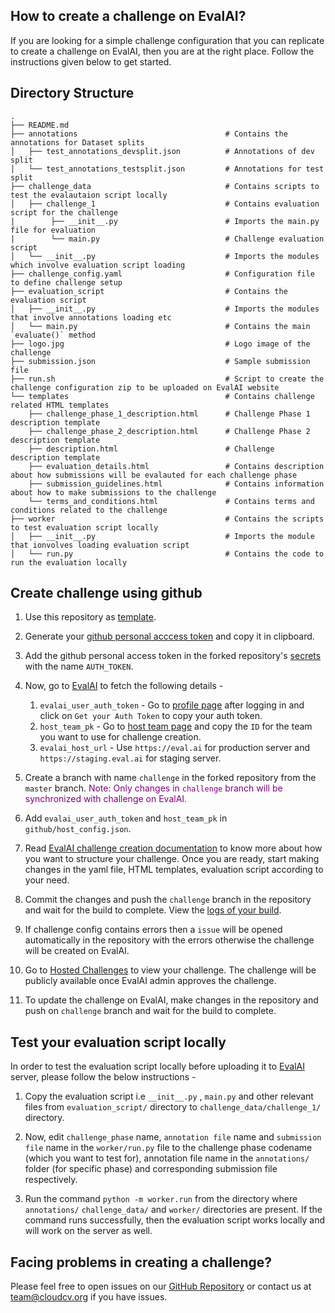 ## How to create a challenge on EvalAI?

If you are looking for a simple challenge configuration that you can replicate to create a challenge on EvalAI, then you are at the right place. Follow the instructions given below to get started.

## Directory Structure

```
.
├── README.md
├── annotations                                 # Contains the annotations for Dataset splits
│   ├── test_annotations_devsplit.json          # Annotations of dev split
│   └── test_annotations_testsplit.json         # Annotations for test split
├── challenge_data                              # Contains scripts to test the evalautaion script locally
│   ├── challenge_1                             # Contains evaluation script for the challenge
|        ├── __init__.py                        # Imports the main.py file for evaluation
|        └── main.py                            # Challenge evaluation script
│   └── __init__.py                             # Imports the modules which involve evaluation script loading
├── challenge_config.yaml                       # Configuration file to define challenge setup
├── evaluation_script                           # Contains the evaluation script
│   ├── __init__.py                             # Imports the modules that involve annotations loading etc
│   └── main.py                                 # Contains the main `evaluate()` method
├── logo.jpg                                    # Logo image of the challenge
├── submission.json                             # Sample submission file
├── run.sh                                      # Script to create the challenge configuration zip to be uploaded on EvalAI website
└── templates                                   # Contains challenge related HTML templates
    ├── challenge_phase_1_description.html      # Challenge Phase 1 description template
    ├── challenge_phase_2_description.html      # Challenge Phase 2 description template
    ├── description.html                        # Challenge description template
    ├── evaluation_details.html                 # Contains description about how submissions will be evalauted for each challenge phase
    ├── submission_guidelines.html              # Contains information about how to make submissions to the challenge
    └── terms_and_conditions.html               # Contains terms and conditions related to the challenge
├── worker                                      # Contains the scripts to test evaluation script locally
│   ├── __init__.py                             # Imports the module that ionvolves loading evaluation script
│   └── run.py                                  # Contains the code to run the evaluation locally
```

## Create challenge using github

1. Use this repository as [template](https://docs.github.com/en/free-pro-team@latest/github/creating-cloning-and-archiving-repositories/creating-a-repository-from-a-template).

2. Generate your [github personal acccess token](https://docs.github.com/en/free-pro-team@latest/github/authenticating-to-github/creating-a-personal-access-token) and copy it in clipboard.

3. Add the github personal access token in the forked repository's [secrets](https://docs.github.com/en/free-pro-team@latest/actions/reference/encrypted-secrets#creating-encrypted-secrets-for-a-repository) with the name `AUTH_TOKEN`.

4. Now, go to [EvalAI](https://eval.ai) to fetch the following details -
   1. `evalai_user_auth_token` - Go to [profile page](https://eval.ai/web/profile) after logging in and click on `Get your Auth Token` to copy your auth token.
   2. `host_team_pk` - Go to [host team page](https://eval.ai/web/challenge-host-teams) and copy the `ID` for the team you want to use for challenge creation.
   3. `evalai_host_url` - Use `https://eval.ai` for production server and `https://staging.eval.ai` for staging server.

5. Create a branch with name `challenge` in the forked repository from the `master` branch.
<span style="color:purple">Note: Only changes in `challenge` branch will be synchronized with challenge on EvalAI.</span>

6. Add `evalai_user_auth_token` and `host_team_pk` in `github/host_config.json`.

7. Read [EvalAI challenge creation documentation](https://evalai.readthedocs.io/en/latest/configuration.html) to know more about how you want to structure your challenge. Once you are ready, start making changes in the yaml file, HTML templates, evaluation script according to your need.

8. Commit the changes and push the `challenge` branch in the repository and wait for the build to complete. View the [logs of your build](https://docs.github.com/en/free-pro-team@latest/actions/managing-workflow-runs/using-workflow-run-logs#viewing-logs-to-diagnose-failures).

9. If challenge config contains errors then a `issue` will be opened automatically in the repository with the errors otherwise the challenge will be created on EvalAI.

10. Go to [Hosted Challenges](https://eval.ai/web/hosted-challenges) to view your challenge. The challenge will be publicly available once EvalAI admin approves the challenge.

11. To update the challenge on EvalAI, make changes in the repository and push on `challenge` branch and wait for the build to complete.

## Test your evaluation script locally

In order to test the evaluation script locally before uploading it to [EvalAI](https://eval.ai) server, please follow the below instructions -

1. Copy the evaluation script i.e `__init__.py` , `main.py` and other relevant files from `evaluation_script/` directory to `challenge_data/challenge_1/` directory.

2. Now, edit `challenge_phase` name, `annotation file` name and `submission file` name in the `worker/run.py` file to the challenge phase codename (which you want to test for), annotation file name in the `annotations/` folder (for specific phase) and corresponding submission file respectively.

3. Run the command `python -m worker.run` from the directory where `annotations/` `challenge_data/` and `worker/` directories are present. If the command runs successfully, then the evaluation script works locally and will work on the server as well.

## Facing problems in creating a challenge?

Please feel free to open issues on our [GitHub Repository](https://github.com/Cloud-CV/EvalAI-Starter/issues) or contact us at team@cloudcv.org if you have issues.
